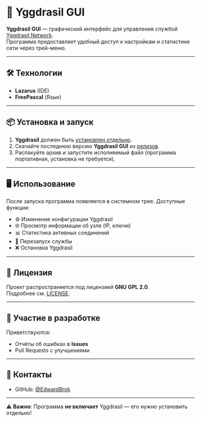 # 🌳 Yggdrasil GUI

**Yggdrasil GUI** — графический интерфейс для управления службой [Yggdrasil Network](https://yggdrasil-network.github.io/).  
Программа предоставляет удобный доступ к настройкам и статистике сети через трей-меню.   

---

## 🛠 Технологии
- **Lazarus** (IDE)  
- **FreePascal** (Язык)  

---

## 📦 Установка и запуск
1. **Yggdrasil** должен быть [установлен отдельно](https://yggdrasil-network.github.io/installation.html).  
2. Скачайте последнюю версию **Yggdrasil GUI** из [релизов](https://github.com/EdwardBrok/yggdrasil-network-gui/releases).  
3. Распакуйте архив и запустите исполняемый файл (программа портативная, установка не требуется).  

---

## 🖥 Использование
После запуска программа появляется в системном трее. Доступные функции:  
- ⚙️ Изменение конфигурации Yggdrasil  
- 🌐 Просмотр информации об узле (IP, ключи)  
- 📊 Статистика активных соединений  
- 🔄 Перезапуск службы  
- ❌ Остановка Yggdrasil  

---

## 📜 Лицензия
Проект распространяется под лицензией **GNU GPL 2.0**.  
Подробнее см. [LICENSE](LICENSE).  

---

## 🤝 Участие в разработке
Приветствуются:  
- Отчёты об ошибках в **Issues**  
- Pull Requests с улучшениями  

---

## 📩 Контакты
- GitHub: [@EdwardBrok](https://github.com/EdwardBrok)  

---

⚠️ **Важно**: Программа **не включает** Yggdrasil — его нужно установить отдельно!  
